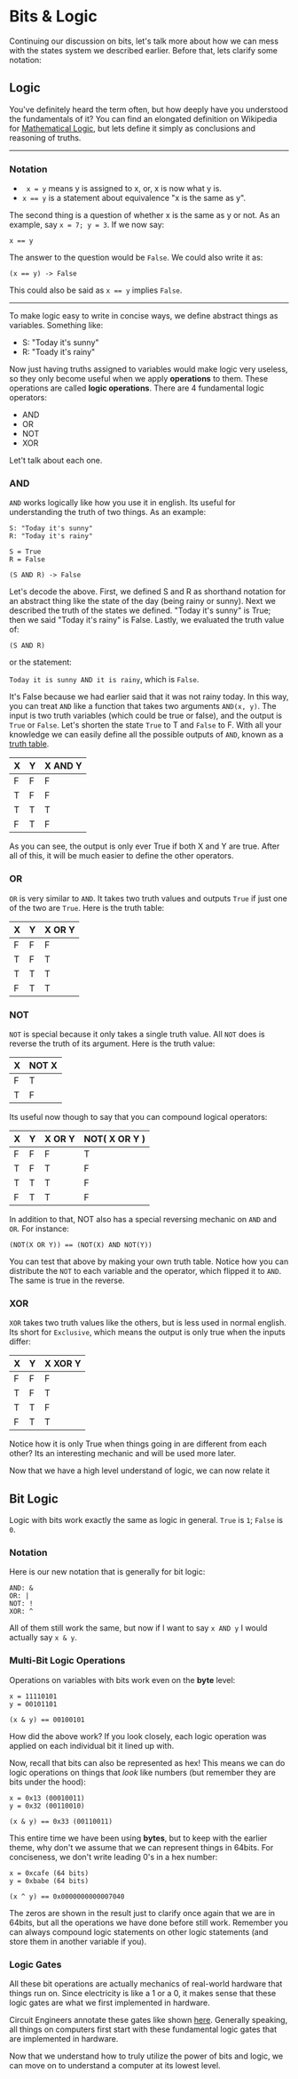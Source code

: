 # Bits & Logic

Continuing our discussion on bits, let's talk more about how we can mess with the states system we described earlier. Before that, lets clarify some notation:

## Logic

You've definitely heard the term often, but how deeply have you understood the fundamentals of it? You can find an elongated definition on Wikipedia for [Mathematical Logic](https://en.wikipedia.org/wiki/Mathematical_logic), but lets define it simply as conclusions and reasoning of truths.

---
### Notation

- ` x = y` means y is assigned to x, or, x is now what y is.
- `x == y` is a statement about equivalence "x is the same as y".

The second thing is a question of whether x is the same as y or not. As an example, say `x = 7; y = 3`. If we now say:
```
x == y
```
The answer to the question would be `False`. We could also write it as:
```
(x == y) -> False
```
This could also be said as `x == y` implies `False`. 

---

To make logic easy to write in concise ways, we define abstract things as variables. Something like:

- S: "Today it's sunny"
- R: "Toady it's rainy"

Now just having truths assigned to variables would make logic very useless, so they only become useful when we apply **operations** to them. These operations are called **logic operations**. There are 4 fundamental logic operators:

- AND
- OR
- NOT
- XOR

Let't talk about each one.

### AND

`AND` works logically like how you use it in english. Its useful for understanding the truth of two things. As an example:

```
S: "Today it's sunny"
R: "Today it's rainy"

S = True
R = False

(S AND R) -> False
```

Let's decode the above. First, we defined S and R as shorthand notation for an abstract thing like the state of the day (being rainy or sunny). Next we described the truth of the states we defined. "Today it's sunny" is True; then we said "Today it's rainy" is False. Lastly, we evaluated the truth value of:

 `(S AND R)`
 
 or the statement:
 
 `Today it is sunny AND it is rainy`, which is `False`.

 It's False because we had earlier said that it was not rainy today. In this way, you can treat `AND` like a function that takes two arguments `AND(x, y)`. The input is two truth variables (which could be true or false), and the output is `True` or `False`. Let's shorten the state `True` to T and `False` to F. With all your knowledge we can easily define all the possible outputs of `AND`, known as a [truth table](https://en.wikipedia.org/wiki/Truth_table).

| X   | Y   | X AND Y |
| ----| ----|---------|
| F   | F   | F       |
| T   | F   | F       |
| T   | T   | T       |
| F   | T   | F       |

As you can see, the output is only ever True if both X and Y are true. After all of this, it will be much easier to define the other operators.

### OR

`OR` is very similar to `AND`. It takes two truth values and outputs `True` if just one of the two are `True`. Here is the truth table:

| X   | Y   | X OR Y |
| ----| ----|--------|
| F   | F   | F      |
| T   | F   | T      |
| T   | T   | T      |
| F   | T   | T      |

### NOT

`NOT` is special because it only takes a single truth value. All `NOT` does is reverse the truth of its argument. Here is the truth value:

| X   | NOT X |
| ----|-------|
| F   | T     |
| T   | F     |

Its useful now though to say that you can compound logical operators:

| X   | Y   | X OR Y | NOT( X OR Y ) |
| ----| ----|--------|--------|
| F   | F   | F      | T      |
| T   | F   | T      | F      |
| T   | T   | T      | F      |
| F   | T   | T      | F      |

In addition to that, NOT also has a special reversing mechanic on `AND` and `OR`. For instance:

```
(NOT(X OR Y)) == (NOT(X) AND NOT(Y))
```

You can test that above by making your own truth table. Notice how you can distribute the `NOT` to each variable and the operator, which flipped it to `AND`. The same is true in the reverse. 

### XOR

`XOR` takes two truth values like the others, but is less used in normal english. Its short for `Exclusive`, which means the output is only true when the inputs differ:

| X   | Y   | X XOR Y |
| ----| ----|--------|
| F   | F   | F      |
| T   | F   | T      |
| T   | T   | F      |
| F   | T   | T      |

Notice how it is only True when things going in are different from each other? Its an interesting mechanic and will be used more later. 

Now that we have a high level understand of logic, we can now relate it 


## Bit Logic

Logic with bits work exactly the same as logic in general. `True` is `1`; `False` is `0`. 

### Notation
Here is our new notation that is generally for bit logic:
```
AND: &
OR: |
NOT: !
XOR: ^
```

All of them still work the same, but now if I want to say `x AND y` I would actually say `x & y`.

### Multi-Bit Logic Operations

Operations on variables with bits work even on the **byte** level:

```
x = 11110101    
y = 00101101

(x & y) == 00100101
```

How did the above work? If you look closely, each logic operation was applied on each individual bit it lined up with. 

Now, recall that bits can also be represented as hex! This means we can do logic operations on things that _look_ like numbers (but remember they are bits under the hood):

```
x = 0x13 (00010011) 
y = 0x32 (00110010)

(x & y) == 0x33 (00110011)
```

This entire time we have been using **bytes**, but to keep with the earlier theme, why don't we assume that we can represent things in 64bits. For conciseness, we don't write leading 0's in a hex number:

```
x = 0xcafe (64 bits)
y = 0xbabe (64 bits)

(x ^ y) == 0x0000000000007040
```

The zeros are shown in the result just to clarify once again that we are in 64bits, but all the operations we have done before still work. Remember you can always compound logic statements on other logic statements (and store them in another variable if you).

### Logic Gates

All these bit operations are actually mechanics of real-world hardware that things run on. Since electricity is like a 1 or a 0, it makes sense that these logic gates are what we first implemented in hardware.

Circuit Engineers annotate these gates like shown [here](https://en.wikipedia.org/wiki/Logic_gate#Symbols). Generally speaking, all things on computers first start with these fundamental logic gates that are implemented in hardware. 

Now that we understand how to truly utilize the power of bits and logic, we can move on to understand a computer at its lowest level. 

